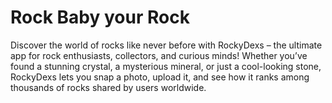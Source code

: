 # Rock Baby your Rock
Discover the world of rocks like never before with RockyDexs – the ultimate app for rock enthusiasts, collectors, and curious minds! Whether you’ve found a stunning crystal, a mysterious mineral, or just a cool-looking stone, RockyDexs lets you snap a photo, upload it, and see how it ranks among thousands of rocks shared by users worldwide.
